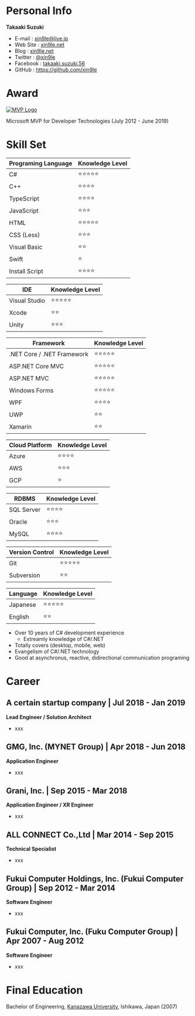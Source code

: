 # Personal Info

**Takaaki Suzuki**

- E-mail : xin9le@live.jp
- Web Site : [xin9le.net](https://xin9le.net/)
- Blog : [xin9le.net](https://blog.xin9le.net/)
- Twitter : [@xin9le](https://twitter.com/xin9le)
- Facebook : [takaaki.suzuki.56](https://www.facebook.com/takaaki.suzuki.56)
- GitHub : https://github.com/xin9le



# Award

[![MVP Logo](https://xin9le.net/Images/mvp-logo.png)](https://xin9le.net/Images/mvp-logo.png)

Microsoft MVP for Developer Technologies (July 2012 - June 2019)



# Skill Set

| Programing Language | Knowledge Level |
|---|---|
| C# | :star::star::star::star::star: |
| C++ | :star::star::star::star: |
| TypeScript | :star::star::star::star: |
| JavaScript | :star::star::star: |
| HTML | :star::star::star::star::star: |
| CSS (Less) | :star::star::star: |
| Visual Basic | :star::star:
| Swift | :star: |
| Install Script | :star::star::star::star: |

| IDE | Knowledge Level |
|---|---|
| Visual Studio | :star::star::star::star::star: |
| Xcode | :star::star: |
| Unity | :star::star::star: |

| Framework | Knowledge Level |
|---|---|
| .NET Core / .NET Framework | :star::star::star::star::star: |
| ASP.NET Core MVC | :star::star::star::star::star: |
| ASP.NET MVC | :star::star::star::star::star: |
| Windows Forms | :star::star::star::star::star: |
| WPF | :star::star::star::star: |
| UWP | :star::star: |
| Xamarin | :star::star: |

| Cloud Platform | Knowledge Level |
|---|---|
| Azure | :star::star::star::star: |
| AWS | :star::star::star: |
| GCP | :star: |

| RDBMS | Knowledge Level |
|---|---|
| SQL Server | :star::star::star::star: |
| Oracle | :star::star::star: |
| MySQL | :star::star::star::star: |

| Version Control | Knowledge Level |
|---|---|
| Git | :star::star::star::star::star: |
| Subversion | :star::star: |

| Language | Knowledge Level |
|---|---|
| Japanese | :star::star::star::star::star: |
| English | :star::star: |

- Over 10 years of C# development experience
    - Extreamly knowledge of C#/.NET
- Totally covers (desktop, mobile, web)
- Evangelism of C#/.NET technology
- Good at asynchronus, reactive, didirectional communication programing



# Career

## A certain startup company | Jul 2018 - Jan 2019

**Lead Engineer / Solution Architect**

- xxx



## GMG, Inc. (MYNET Group) | Apr 2018 - Jun 2018

**Application Engineer**

- xxx



## Grani, Inc. | Sep 2015 - Mar 2018

**Application Engineer / XR Engineer**

- xxx



## ALL CONNECT Co.,Ltd | Mar 2014 - Sep 2015

**Technical Specialist**

- xxx



## Fukui Computer Holdings, Inc. (Fukui Computer Group) | Sep 2012 - Mar 2014

**Software Engineer**

- xxx



## Fukui Computer, Inc. (Fuku Computer Group) | Apr 2007 - Aug 2012

**Software Engineer**

- xxx



# Final Education

Bachelor of Engineering, [Kanazawa University](https://www.kanazawa-u.ac.jp/), Ishikawa, Japan (2007)
